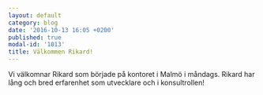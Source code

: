 ```yaml
---
layout: default
category: blog
date: '2016-10-13 16:05 +0200'
published: true
modal-id: '1013'
title: Välkommen Rikard!
---
```

Vi välkomnar Rikard som började på kontoret i Malmö i måndags. Rikard har lång och bred erfarenhet som utvecklare och i konsultrollen!



